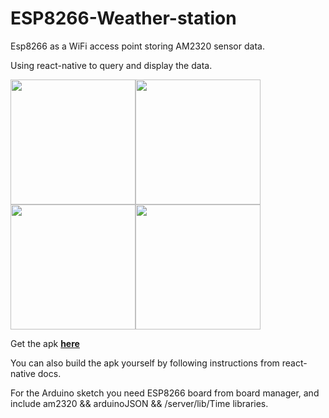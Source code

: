# ESP8266-Weather-station

Esp8266 as a WiFi access point storing AM2320 sensor data.

Using react-native to query and display the data.

<img src="https://i.imgur.com/aXoJgZs.jpg" width="200"><img src="https://i.imgur.com/LlL2Ibf.jpg" width="200"><img src="https://i.imgur.com/icvjbo9.jpg" width="200"><img src="https://i.imgur.com/UKlLIeu.jpg" width="200">

Get the apk **[here](https://github.com/breeku/ESP8266-Weather-station/releases)**

You can also build the apk yourself by following instructions from react-native docs.

For the Arduino sketch you need ESP8266 board from board manager, and include am2320 && arduinoJSON && /server/lib/Time libraries.
